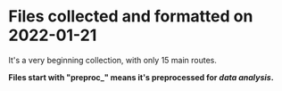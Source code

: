 # Files collected and formatted on 2022-01-21

It's a very beginning collection, with only 15 main routes.

**Files start with "preproc_" means it's preprocessed for *data analysis*.**
